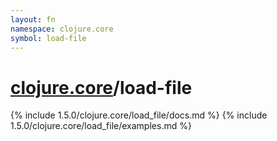 ```yaml
---
layout: fn
namespace: clojure.core
symbol: load-file
---
```


# [clojure.core](../)/load-file

{% include 1.5.0/clojure.core/load_file/docs.md %}
{% include 1.5.0/clojure.core/load_file/examples.md %}

